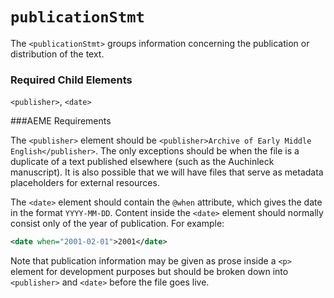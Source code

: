 # `publicationStmt`

The `<publicationStmt>` groups information concerning the publication or distribution of the text.

### Required Child Elements
`<publisher>`, `<date>`

###AEME Requirements

The `<publisher>` element should be `<publisher>Archive of Early Middle English</publisher>`. The only exceptions should be when the file is a duplicate of a text published elsewhere (such as the Auchinleck manuscript). It is also possible that we will have files that serve as metadata placeholders for external resources.

The `<date>` element should contain the `@when` attribute, which gives the date in the format `YYYY-MM-DD`. Content inside the `<date>` element should normally consist only of the year of publication. For example:

```xml
<date when="2001-02-01">2001</date>
```

Note that publication information may be given as prose inside a `<p>` element for development purposes but should be broken down into `<publisher>` and `<date>` before the file goes live.
